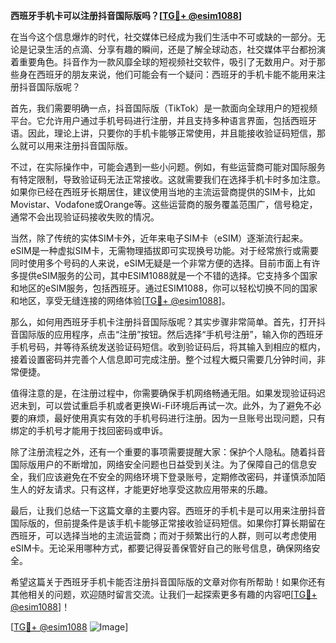 **西班牙手机卡可以注册抖音国际版吗？[[TG💪+ @esim1088](https://t.me/s/esim1088)]**

在当今这个信息爆炸的时代，社交媒体已经成为我们生活中不可或缺的一部分。无论是记录生活的点滴、分享有趣的瞬间，还是了解全球动态，社交媒体平台都扮演着重要角色。抖音作为一款风靡全球的短视频社交软件，吸引了无数用户。对于那些身在西班牙的朋友来说，他们可能会有一个疑问：西班牙的手机卡能不能用来注册抖音国际版呢？

首先，我们需要明确一点，抖音国际版（TikTok）是一款面向全球用户的短视频平台。它允许用户通过手机号码进行注册，并且支持多种语言界面，包括西班牙语。因此，理论上讲，只要你的手机卡能够正常使用，并且能接收验证码短信，那么就可以用来注册抖音国际版。

不过，在实际操作中，可能会遇到一些小问题。例如，有些运营商可能对国际服务有特定限制，导致验证码无法正常接收。这就需要我们在选择手机卡时多加注意。如果你已经在西班牙长期居住，建议使用当地的主流运营商提供的SIM卡，比如Movistar、Vodafone或Orange等。这些运营商的服务覆盖范围广，信号稳定，通常不会出现验证码接收失败的情况。

当然，除了传统的实体SIM卡外，近年来电子SIM卡（eSIM）逐渐流行起来。eSIM是一种虚拟SIM卡，无需物理插拔即可实现换号功能。对于经常旅行或需要同时使用多个号码的人来说，eSIM无疑是一个非常方便的选择。目前市面上有许多提供eSIM服务的公司，其中ESIM1088就是一个不错的选择。它支持多个国家和地区的eSIM服务，包括西班牙。通过ESIM1088，你可以轻松切换不同的国家和地区，享受无缝连接的网络体验[[TG💪+ @esim1088](https://t.me/s/esim1088)]。

那么，如何用西班牙手机卡注册抖音国际版呢？其实步骤非常简单。首先，打开抖音国际版的应用程序，点击“注册”按钮。然后选择“手机号注册”，输入你的西班牙手机号码，并等待系统发送验证码短信。收到验证码后，将其输入到相应的框内，接着设置密码并完善个人信息即可完成注册。整个过程大概只需要几分钟时间，非常便捷。

值得注意的是，在注册过程中，你需要确保手机网络畅通无阻。如果发现验证码迟迟未到，可以尝试重启手机或者更换Wi-Fi环境后再试一次。此外，为了避免不必要的麻烦，最好使用真实有效的手机号码进行注册。因为一旦账号出现问题，只有绑定的手机号才能用于找回密码或申诉。

除了注册流程之外，还有一个重要的事项需要提醒大家：保护个人隐私。随着抖音国际版用户的不断增加，网络安全问题也日益受到关注。为了保障自己的信息安全，我们应该避免在不安全的网络环境下登录账号，定期修改密码，并谨慎添加陌生人的好友请求。只有这样，才能更好地享受这款应用带来的乐趣。

最后，让我们总结一下这篇文章的主要内容。西班牙的手机卡是可以用来注册抖音国际版的，但前提条件是该手机卡能够正常接收验证码短信。如果你打算长期留在西班牙，可以选择当地的主流运营商；而对于频繁出行的人群，则可以考虑使用eSIM卡。无论采用哪种方式，都要记得妥善保管好自己的账号信息，确保网络安全。

希望这篇关于西班牙手机卡能否注册抖音国际版的文章对你有所帮助！如果你还有其他相关的问题，欢迎随时留言交流。让我们一起探索更多有趣的内容吧[[TG💪+ @esim1088](https://t.me/s/esim1088)]！

[[TG💪+ @esim1088](https://t.me/s/esim1088) ![Image](https://i.postimg.cc/4NQfJmqS/Snipaste-2025-05-13-00-14-12.png)]